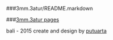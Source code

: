 ###3mm.3atur/README.markdown

###[3mm.3atur pages](http://areabatur.github.io/3mm.3atur/) 

bali - 2015
create and design by [putuarta](mailto:putuarta@gmail.com )
